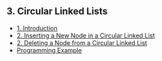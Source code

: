 ## 3. Circular Linked Lists 

- [1. Introduction](1__Introduction/readme.md) 
- [2. Inserting a New Node in a Circular Linked List](2__Inserting_a_New_Node_in_a_Circular_Linked_List/readme.md) 
- [2. Deleting a Node from a Circular Linked List](2__Deleting_a_Node_from_a_Circular_Linked_List/readme.md) 
- [Programming Example](Programming_Example/readme.md) 
